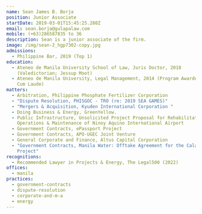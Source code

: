 ```yaml
---
name: Sean James B. Borja
position: Junior Associate
startDate: 2019-03-01T15:45:25.280Z
email: sean.borja@gulapalaw.com
mobile: (+63)286587835 to 36
description: Sean is a junior associate of the firm.
image: /img/sean-2_hgp7302-copy.jpg
admissions:
  - Philippine Bar, 2019 (Top 1)
education:
  - Ateneo de Manila University School of Law, Juris Doctor, 2018
    (Valedictorian; Jessup Moot)
  - Ateneo de Manila University, Legal Management, 2014 (Program Awardee; Magna
    Cum Laude)
matters:
  - Arbitration, Philippine Phosphate Fertilizer Corporation
  - "Dispute Resolution, PHISGOC - TRO (re: 2019 SEA GAMES)"
  - "Mergers & Acquisition, Kyuden International Corporation "
  - Doing Business & Energy, GreenYellow.
  - Public Infrastructure, Unsolicited Project Proposal for Rehabilitation and
    Operations & Maintenance of Ninoy Aquino International Airport
  - Government Contracts, ePassport Project
  - Government Contracts, APO-UGEC Joint Venture
  - General Corporate and Finance, Altus Capital Corporation
  - "Government Contracts, Manila Water: Offtake Agreement for the Calawis-Wawa
    Project"
recognitions:
  - Recommended Lawyer in Projects & Energy, The Legal500 (2022)
offices:
  - manila
practices:
  - government-contracts
  - dispute-resolution
  - corporate-and-m-a
  - energy
---
```

